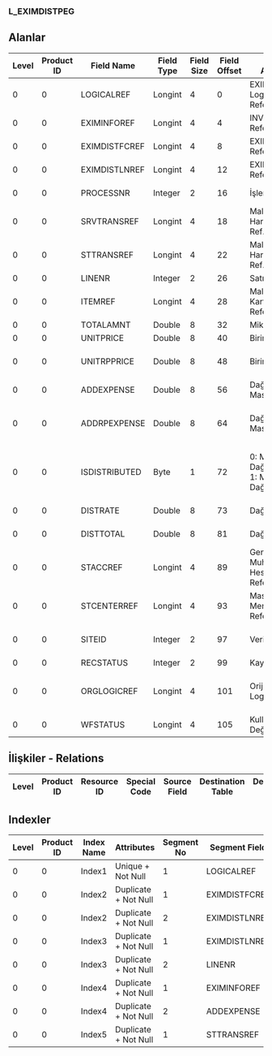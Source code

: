 ### L_EXIMDISTPEG

## Alanlar

**Level**|**Product ID**|**Field Name**|**Field Type**|**Field Size**|**Field Offset**|**Türkçe Açıklama**|**Expression**
-----|-----|-----|-----|-----|-----|-----|-----
0|0|LOGICALREF|Longint|4|0|EXIMDISTPEG Logical Reference|EXIMDISTPEG Logical Reference
0|0|EXIMINFOREF|Longint|4|4|INVEXIMINFO Reference|INVEXIMINFO Reference
0|0|EXIMDISTFCREF|Longint|4|8|EXIMDISTFC Reference|EXIMDISTFC Reference
0|0|EXIMDISTLNREF|Longint|4|12|EXIMDISTLN Reference|EXIMDISTLN Reference
0|0|PROCESSNR|Integer|2|16|İşlem Sırası|Transaction Order
0|0|SRVTRANSREF|Longint|4|18|Malzeme Hareketleri Ref.|Item Transactions Reference
0|0|STTRANSREF|Longint|4|22|Malzeme Hareketleri Ref.|Item Transactions Reference
0|0|LINENR|Integer|2|26|Satır Numarası|Line Number
0|0|ITEMREF|Longint|4|28|Malzeme Kartları Referansı|Item Cards Reference
0|0|TOTALAMNT|Double|8|32|Miktar|Quantity
0|0|UNITPRICE|Double|8|40|Birim fiyat|Unit Price
0|0|UNITRPPRICE|Double|8|48|Birim fiyat (RD)|Unit Price (Reporting Currency)
0|0|ADDEXPENSE|Double|8|56|Dağıtılan Masraf|Distributed Surcharge
0|0|ADDRPEXPENSE|Double|8|64|Dağıtılan Masraf (RD)|Distributed Surcharge (Reporting Currency)
0|0|ISDISTRIBUTED|Byte|1|72|0: Maliyetler Dağıtılmayacak 1: Maliyetler Dağıtılacak|0: Don't Distribute Cost 1: Distribute Cost
0|0|DISTRATE|Double|8|73|Dağıtım Oranı|Distribution Rate
0|0|DISTTOTAL|Double|8|81|Dağıtım Tutarı|Distribution Amount
0|0|STACCREF|Longint|4|89|Genel Muhasebe Hesapları Referansı|General Ledger Accounts Reference
0|0|STCENTERREF|Longint|4|93|Masraf Merkezi Referansı|Overhead Pools Reference
0|0|SITEID|Integer|2|97|Veri Merkezi|Data Processing Site
0|0|RECSTATUS|Integer|2|99|Kayıt Durumu|Record Status
0|0|ORGLOGICREF|Longint|4|101|Orijinal Kayıt Log. Ref.|Original Record Logical Reference
0|0|WFSTATUS|Longint|4|105|Kullanımda Değil|Not In Use

## İlişkiler - Relations

**Level**|**Product ID**|**Resource ID**|**Special Code**|**Source Field**|**Destination Table**|**Destination Field**|**Relation Type**|**Extra Condition**
-----|-----|-----|-----|-----|-----|-----|-----|-----

## Indexler

**Level**|**Product ID**|**Index Name**|**Attributes**|**Segment No**|**Segment Field**|**Sense**
-----|-----|-----|-----|-----|-----|-----
0|0|Index1|Unique + Not Null|1|LOGICALREF|Ascending
0|0|Index2|Duplicate + Not Null|1|EXIMDISTFCREF|Ascending
0|0|Index2|Duplicate + Not Null|2|EXIMDISTLNREF|Ascending
0|0|Index3|Duplicate + Not Null|1|EXIMDISTLNREF|Ascending
0|0|Index3|Duplicate + Not Null|2|LINENR|Ascending
0|0|Index4|Duplicate + Not Null|1|EXIMINFOREF|Ascending
0|0|Index4|Duplicate + Not Null|2|ADDEXPENSE|Ascending
0|0|Index5|Duplicate + Not Null|1|STTRANSREF|Ascending
